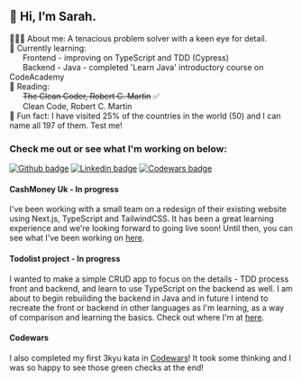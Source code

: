 ## 👋 Hi, I’m Sarah.

👩🏼‍💻 About me: A tenacious problem solver with a keen eye for detail.\
🌱 Currently learning:\
&nbsp;&nbsp;&nbsp;&nbsp;&nbsp;&nbsp;Frontend - improving on TypeScript and TDD (Cypress)\
&nbsp;&nbsp;&nbsp;&nbsp;&nbsp;&nbsp;Backend - Java - completed 'Learn Java' introductory course on CodeAcademy\
📖 Reading:\
&nbsp;&nbsp;&nbsp;&nbsp;&nbsp;&nbsp;~~The Clean Coder, Robert C. Martin~~ ✅\
&nbsp;&nbsp;&nbsp;&nbsp;&nbsp;&nbsp;Clean Code, Robert C. Martin\
🌟 Fun fact: I have visited 25% of the countries in the world (50) and I can name all 197 of them. Test me!

### Check me out or see what I'm working on below:

<a href="https://github.com/sarahc-dev/CV" target="_blank"><img src="https://img.shields.io/badge/-github_cv-56A700?logo=github&logoColor=white&style=for-the-badge" alt="Github badge" /></a>
<a href="https://www.linkedin.com/in/sarah-clements-37579589/" target="_blank"><img src="https://img.shields.io/badge/-LinkedIn-0A66C2?logo=linkedin&style=for-the-badge" alt="Linkedin badge" /></a>
<a href="https://www.codewars.com/users/sarahc-dev" target="_blank"><img src="https://img.shields.io/badge/-codewars-B1361E?logo=codewars&logoColor=white&style=for-the-badge" alt="Codewars badge" /></a>

#### CashMoney Uk - In progress
I've been working with a small team on a redesign of their existing website using Next.js, TypeScript and TailwindCSS. It has been a great learning experience and we're looking forward to going live soon! Until then, you can see what I've been working on [here](https://chipper-faloodeh-f128c4.netlify.app/).

#### Todolist project - In progress
I wanted to make a simple CRUD app to focus on the details - TDD process front and backend, and learn to use TypeScript on the backend as well. I am about to begin rebuilding the backend in Java and in future I intend to recreate the front or backend in other languages as I'm learning, as a way of comparison and learning the basics. Check out where I'm at [here](https://github.com/sarahc-dev/todolist-collection).

#### Codewars
I also completed my first 3kyu kata in [Codewars](https://www.codewars.com/users/sarahc-dev/completed_solutions)! It took some thinking and I was so happy to see those green checks at the end!
